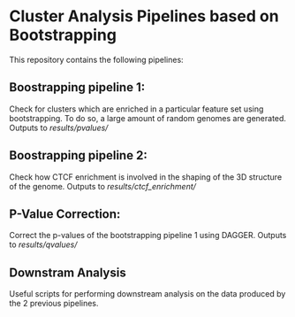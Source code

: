 # Cluster Analysis Pipelines based on Bootstrapping
This repository contains the following pipelines:
## Boostrapping pipeline 1:
Check for clusters which are enriched in a particular feature set using bootstrapping. To do so, a large amount of random genomes are generated.
Outputs to _results/pvalues/_
## Boostrapping pipeline 2:
Check how CTCF enrichment is involved in the shaping of the 3D structure of the genome. 
Outputs to _results/ctcf_enrichment/_
## P-Value Correction:
Correct the p-values of the bootstrapping pipeline 1 using DAGGER.
Outputs to _results/qvalues/_
## Downstram Analysis
Useful scripts for performing downstream analysis on the data produced by the 2 previous pipelines.